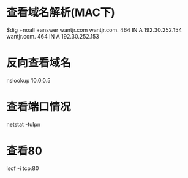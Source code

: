 # 查看域名解析(MAC下)
$dig +noall +answer wantjr.com
wantjr.com.     464 IN  A   192.30.252.154
wantjr.com.     464 IN  A   192.30.252.153

# 反向查看域名
nslookup 10.0.0.5

# 查看端口情况
netstat -tulpn

# 查看80
lsof -i tcp:80
